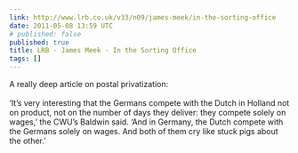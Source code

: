 ```yaml
---
link: http://www.lrb.co.uk/v33/n09/james-meek/in-the-sorting-office
date: 2011-05-08 13:59 UTC
# published: false
published: true
title: LRB · James Meek · In the Sorting Office
tags: []
---
```


A really deep article on postal privatization:<br><br>‘It’s very interesting that the Germans compete with the Dutch in Holland not on product, not on the number of days they deliver: they compete solely on wages,’ the CWU’s Baldwin said. ‘And in Germany, the Dutch compete with the Germans solely on wages. And both of them cry like stuck pigs about the other.’

